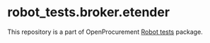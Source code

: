 # robot_tests.broker.etender

This repository is a part of OpenProcurement [Robot tests] package.

[Robot tests]: https://github.com/openprocurement/robot_tests
